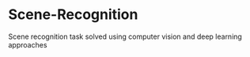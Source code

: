 # Scene-Recognition
Scene recognition task solved using computer vision and deep learning approaches
